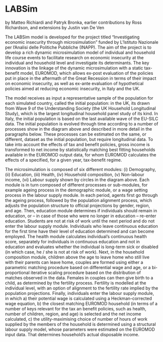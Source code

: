 # LABSim
by Matteo Richiardi and Patryk Bronka, earlier contributions by Ross Richardson, and extensions by Justin van De Ven

The LABSim model is developed for the project titled “Investigating economic insecurity through microsimulation” funded by L’Istituto Nazionale per l’Analisi delle Politiche Pubbliche (INAPP). The aim of the project is to develop a rich dynamic microsimulation model of individual and household life course events to facilitate research on economic insecurity at the individual and household level and investigate its determinants. The key innovation is the linkage of the dynamic microsimulation with a static tax-benefit model, EUROMOD, which allows ex-post evaluation of the policies put in place in the aftermath of the Great Recession in terms of their impact on economic insecurity, as well as ex-ante evaluation of hypothetical policies aimed at reducing economic insecurity, in Italy and the UK.

The model receives as input a representative sample of the population for each simulated country, called the initial population: in the UK, its drawn from Wave 9 of the Understanding Society (the UK Household Longitudinal Study), which is the largest longitudinal household panel study of its kind. In Italy, the initial population is based on the last available wave of the EU-SILC data. The initial population is evolved through time according to a number of processes show in the diagram above and described in more detail in the paragraphs below. These processes can be estimated on the same, or different, dataset as the initial population, but require longitudinal data. To take into account the effects of tax and benefit policies, gross income is transformed to net income by statistically matching best fitting households available in the EUROMOD output data, for whom EUROMOD calculates the effects of a specified, for a given year, tax-benefit regime.

The microsimulation is composed of six different modules: (i) Demography, (ii) Education, (iii) Health, (iv) Household composition, (v) Non-labour income, (vi) Labour supply shown by circles in the diagram above. Each module is in turn composed of different processes or sub-modules, for example ageing process in the demographic module, or a wage setting process in the labour supply module. In each period, agents first go through the ageing process, followed by the population alignment process, which adjusts the population structure to official projections by gender, region, and age. Then, education module determines if individuals should remain in education, or – in case of those who were no longer in education – re-enter education. Students are not at risk of work until the next period and do not enter the labour supply module. Individuals who leave continuous education for the first time have their level of education determined and can become employed. The health module calculates individual’s continuous health score, separately for individuals in continuous education and not in education and evaluates whether the individual is long-term sick or disabled (in which case, he / she is not at risk of work). Next, in the household composition module, children above the age to leave home who still live with their parents can leave home, couples are formed using either a parametric matching procedure based on differential wage and age, or a bi-proportional iterative scaling procedure based on the distribution of matches observed in the data. Females in couples can then give birth to a child, as determined by the fertility process. Fertility is modelled at the individual level, with an option of alignment to the fertility rate implied by the population projections. Finally, individuals enter the labour supply module, in which a) their potential wage is calculated using a Heckman-corrected wage equation, b) the closest matching EUROMOD household (in terms of a number of keys relevant for the tax an benefit policies, such as health, number of children, region, and age) is selected and the net income calculated, c) the utility-maximising choice of number of hours of work supplied by the members of the household is determined using a structural labour supply model, whose parameters were estimated on the EUROMOD input data. That determines household’s actual disposable income.

